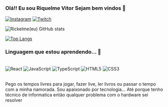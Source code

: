 ### Olá!! Eu sou Riquelme Vitor Sejam bem vindos 🤙

[![Instagram](https://img.shields.io/badge/Instagram-E4405F?style=for-the-badge&logo=instagram&logoColor=white)](https://www.instagram.com/ricky_santss/)
[![Twitch](https://img.shields.io/badge/Twitch-9146FF?style=for-the-badge&logo=twitch&logoColor=white)](https://www.twitch.tv/rickysantss)

![Rickelme(eu) GitHub stats](https://github-readme-stats.vercel.app/api?username=RickSants&show_icons=true&theme=white)

[![Top Langs](https://github-readme-stats.vercel.app/api/top-langs/?username=RickSants&layout=compact)](https://github.com/anuraghazra/github-readme-stats)

### Linguagem que estou aprendendo... 📖

<div style="display: inline_block"><br/>
<img align="center" alt="React" src="https://img.shields.io/badge/React-20232A?style=for-the-badge&logo=react&logoColor=61DAFB" />
<img align="center" alt="JavaScript" src="https://img.shields.io/badge/JavaScript-F7DF1E?style=for-the-badge&logo=javascript&logoColor=black" />
<img align="center" alt="TypeScript" src="https://img.shields.io/badge/TypeScript-007ACC?style=for-the-badge&logo=typescript&logoColor=white" />
<img align="center" alt="HTML5" src="https://img.shields.io/badge/HTML5-E34F26?style=for-the-badge&logo=html5&logoColor=white" />
<img align="center" alt="CSS3" src="https://img.shields.io/badge/CSS-239120?&style=for-the-badge&logo=css3&logoColor=white" />

</div><br/>

Pego os tempos livres para jogar, fazer live, ler livros ou passar o tempo com a minha namorada. Sou apaixonado por tecnologia... Até porque tenho técnico de informatica então qualquer problema com o hardware sei resolver
